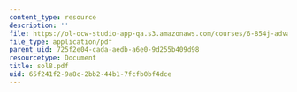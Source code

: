 ```yaml
---
content_type: resource
description: ''
file: https://ol-ocw-studio-app-qa.s3.amazonaws.com/courses/6-854j-advanced-algorithms-fall-2005/65f241f29a8c2bb244b17fcfb0bf4dce_sol8.pdf
file_type: application/pdf
parent_uid: 725f2e04-cada-aedb-a6e0-9d255b409d98
resourcetype: Document
title: sol8.pdf
uid: 65f241f2-9a8c-2bb2-44b1-7fcfb0bf4dce
---
```

